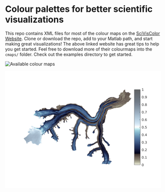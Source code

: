 # Colour palettes for better scientific visualizations
This repo contains XML files for most of the colour maps on the [SciVisColor Website](https://sciviscolor.org/). Clone or download the repo, add to your Matlab path, and start making great visualizations! The above linked website has great tips to help you get started. Feel free to download more of their colourmaps into the `cmaps/` folder. Check out the examples directory to get started.

![Available colour maps]()

![Albedo on Kaskawulsh Glacier](https://raw.githubusercontent.com/timghill/palettes/master/albedo_wave.png)
